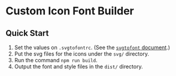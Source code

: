 # Custom Icon Font Builder

## Quick Start

1. Set the values on `.svgtofontrc`. (See the [`svgtofont` document](https://wangchujiang.com/svgtofont/).)
1. Put the svg files for the icons under the `svg/` directory.
1. Run the command `npm run build`.
1. Output the font and style files in the `dist/` directory.
